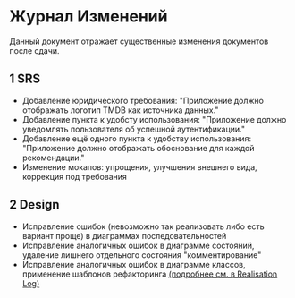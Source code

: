 # Журнал Изменений
Данный документ отражает существенные изменения документов после сдачи.  
## 1 SRS
* Добавление юридического требования: "Приложение должно отображать логотип TMDB как источника данных."  
* Добавление пункта к удобсту использования: "Приложение должно уведомлять пользователя об успешной аутентификации."
* Добавление ещё одного пункта к удобству использования: "Приложение должно отображать обоснование для каждой рекомендации."  
* Изменение мокапов: упрощения, улучшения внешнего вида, коррекция под требования
## 2 Design
* Исправление ошибок (невозможно так реализовать либо есть вариант проще) в диаграммах последовательностей  
* Исправление аналогичных ошибок в диаграмме состояний, удаление лишнего отдельного состояния "комментирование"    
* Исправление аналогичных ошибок в диаграмме классов, применение шаблонов рефакторинга [(подробнее см. в Realisation Log)](https://github.com/L1ttl3S1st3r/wannait/blob/master/Documents/Developing/realisationlog.md)
